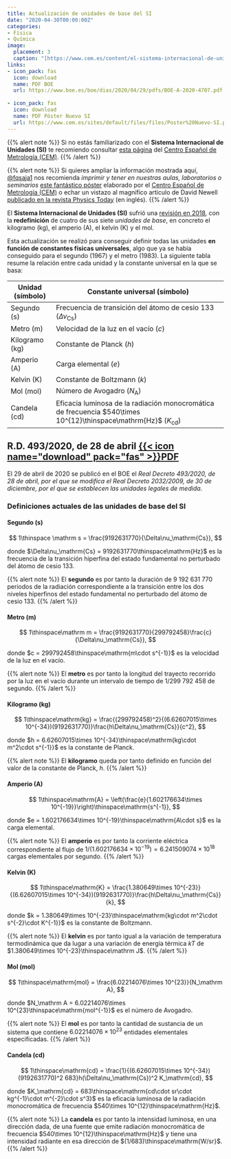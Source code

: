 ```yaml
---
title: Actualización de unidades de base del SI
date: "2020-04-30T00:00:00Z"
categories:
- Física
- Química
image:
  placement: 3
  caption: "[https://www.cem.es/content/el-sistema-internacional-de-unidades-si](https://www.cem.es/content/el-sistema-internacional-de-unidades-si)"
links:
- icon_pack: fas
  icon: download
  name: PDF BOE
  url: https://www.boe.es/boe/dias/2020/04/29/pdfs/BOE-A-2020-4707.pdf
  
- icon_pack: fas
  icon: download
  name: PDF Póster Nuevo SI
  url: https://www.cem.es/sites/default/files/files/Poster%20Nuevo-SI.pdf
---
```


{{% alert note %}}
Si no estás familiarizado con el **Sistema Internacional de Unidades (SI)** te recomiendo consultar [esta página](https://www.cem.es/content/el-sistema-internacional-de-unidades-si) del [Centro Español de Metrología (CEM)](https://www.cem.es).
{{% /alert %}}

{{% alert note %}}
Si quieres ampliar la información mostrada aquí, [@fqsaja1](https://twitter.com/fqsaja1/status/1255585199015985155?s=20) nos recomienda _imprimir y tener en nuestras aulas, laboratorios o seminarios_ [este fantástico póster](https://www.cem.es/sites/default/files/files/Poster%20Nuevo-SI.pdf) elaborado por el [Centro Español de Metrología (CEM)](https://www.cem.es) o echar un vistazo al magnífico artículo de David Newell [publicado en la revista Physics Today](https://physicstoday.scitation.org/doi/10.1063/PT.3.2448) (en inglés).
{{% /alert %}}

El **Sistema Internacional de Unidades (SI)** sufrió una [revisión en 2018](https://www.cem.es/sites/default/files/files/cem_revisionsi_edem_18mayo2018.pdf), con la **redefinición** de cuatro de sus siete _unidades de base_, en concreto el kilogramo (kg), el amperio (A), el kelvin (K) y el mol.

Esta actualización se realizó para conseguir definir todas las unidades **en función de constantes físicas universales**, algo que ya se había conseguido para el segundo (1967) y el metro (1983). La siguiente tabla resume la relación entre cada unidad y la constante universal en la que se basa:

| Unidad (símbolo) | Constante universal (símbolo)                                             |
| ---------------- | ------------------------------------------------------------------------- |
| Segundo (s)      | Frecuencia de transición del átomo de cesio 133 ($\Delta\nu_\mathrm{Cs}$) |
| Metro (m)        | Velocidad de la luz en el vacío ($c$)                                     |
| Kilogramo (kg)   | Constante de Planck ($h$)                                                 |
| Amperio (A)      | Carga elemental ($e$)                                                     |
| Kelvin (K)       | Constante de Boltzmann ($k$)                                              |
| Mol (mol)        | Número de Avogadro ($N_\mathrm A$)                                        |
| Candela (cd)     | Eficacia luminosa de la radiación monocromática de frecuencia $540\times 10^{12}\thinspace\mathrm{Hz}$ ($K_\mathrm{cd}$) |

## R.D. 493/2020, de 28 de abril [{{< icon name="download" pack="fas" >}}PDF](https://www.boe.es/boe/dias/2020/04/29/pdfs/BOE-A-2020-4707.pdf)

El 29 de abril de 2020 se publicó en el BOE el _Real Decreto 493/2020, de 28 de abril, por el que se modifica el Real Decreto 2032/2009, de 30 de diciembre, por el que se establecen las unidades legales de medida_.

### Definiciones actuales de las unidades de base del SI

#### Segundo (s)

$$
1\thinspace \mathrm s = \frac{9192631770}{\Delta\nu_\mathrm{Cs}},
$$

donde $\Delta\nu_\mathrm{Cs} = 9192631770\thinspace\mathrm{Hz}$ es la frecuencia de la transición hiperfina del estado fundamental no perturbado del átomo de cesio 133.

{{% alert note %}}
El **segundo** es por tanto la duración de 9 192 631 770 periodos de la radiación correspondiente a la transición entre los dos niveles hiperfinos del estado fundamental no perturbado del átomo de cesio 133.
{{% /alert %}}

#### Metro (m)
$$
1\thinspace\mathrm m = \frac{9192631770}{299792458}\frac{c}{\Delta\nu_\mathrm{Cs}},
$$

donde $c = 299792458\thinspace\mathrm{m\cdot s^{-1}}$ es la velocidad de la luz en el vacío.

{{% alert note %}}
El **metro** es por tanto la longitud del trayecto recorrido por la luz en el vacío durante un intervalo de tiempo de 1/299 792 458 de segundo.
{{% /alert %}}

#### Kilogramo (kg)
$$
1\thinspace\mathrm{kg} = \frac{(299792458)^2}{(6.62607015\times 10^{-34})(9192631770)}\frac{h\Delta\nu_\mathrm{Cs}}{c^2},
$$

donde $h = 6.62607015\times 10^{-34}\thinspace\mathrm{kg\cdot m^2\cdot s^{-1}}$ es la constante de Planck.

{{% alert note %}}
El **kilogramo** queda por tanto definido en función del valor de la constante de Planck, $h$.
{{% /alert %}}

#### Amperio (A)
$$
1\thinspace\mathrm{A} = \left(\frac{e}{1.602176634\times 10^{-19}}\right)\thinspace\mathrm{s^{-1}},
$$

donde $e = 1.602176634\times 10^{-19}\thinspace\mathrm{A\cdot s}$ es la carga elemental.

{{% alert note %}}
El **amperio** es por tanto la corriente eléctrica correspondiente al flujo de $1/(1.602176634\times 10^{-19}) = 6.241509074\times 10^{18}$ cargas elementales por segundo.
{{% /alert %}}

#### Kelvin (K)
$$
1\thinspace\mathrm{K} = \frac{1.380649\times 10^{-23}}{(6.62607015\times 10^{-34})(9192631770)}\frac{h\Delta\nu_\mathrm{Cs}}{k},
$$

donde $k = 1.380649\times 10^{-23}\thinspace\mathrm{kg\cdot m^2\cdot s^{-2}\cdot K^{-1}}$ es la constante de Boltzmann.

{{% alert note %}}
El **kelvin** es por tanto igual a la variación de temperatura termodinámica que da lugar a una variación de energía térmica $kT$ de $1.380649\times 10^{-23}\thinspace\mathrm J$.
{{% /alert %}}

#### Mol (mol)
$$
1\thinspace\mathrm{mol} = \frac{6.02214076\times 10^{23}}{N_\mathrm A},
$$

donde $N_\mathrm A = 6.02214076\times 10^{23}\thinspace\mathrm{mol^{-1}}$ es el número de Avogadro.

{{% alert note %}}
El **mol** es por tanto la cantidad de sustancia de un sistema que contiene $6.02214076\times 10^{23}$ entidades elementales especificadas.
{{% /alert %}}

#### Candela (cd)
$$
1\thinspace\mathrm{cd} = \frac{1}{(6.62607015\times 10^{-34})(9192631770)^2 683}h(\Delta\nu_\mathrm{Cs})^2 K_\mathrm{cd},
$$

donde $K_\mathrm{cd} = 683\thinspace\mathrm{cd\cdot sr\cdot kg^{-1}\cdot m^{-2}\cdot s^3}$ es la eficacia luminosa de la radiación monocromática de frecuencia $540\times 10^{12}\thinspace\mathrm{Hz}$.

{{% alert note %}}
La **candela** es por tanto la intensidad luminosa, en una dirección dada, de una fuente que emite radiación monocromática de frecuencia $540\times 10^{12}\thinspace\mathrm{Hz}$ y tiene una intensidad radiante en esa dirección de $(1/683)\thinspace\mathrm{W/sr}$.
{{% /alert %}}